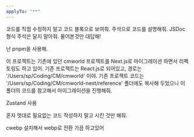 ```yaml
---
applyTo: "**"
---
```


코드를 직접 수정하지 말고 코드 블록으로 보여줘.
주석으로 코드를 설명해줘.
JSDoc 형식 주석은 달지 말아줘.
물어본것만 대답해!

난 pnpm을 사용해.

이 프로젝트는 기존에 있던 cmworld 프로젝트를 Next.js로 마이그레이션 하면서 리펙토링도 하고 있어.
기존 프로젝트는 React.js로 되어있고, 경로는 '/Users/sp/Coding/CM/cmworld' 이야.
기존 프로젝트 코드는 '/Users/sp/Coding/CM/cmworld-next/reference' 폴더에도 복사해 두었으니 이 폴더의 코드를 참고해서 마이그레이션을 진행해줘.

Zustand 사용

혼자 멋대로 필요없는 코드 작성하지 말고 시킨 것만 해줘.

cwebp 설치해서 webp로 전환 가끔 하고있어
